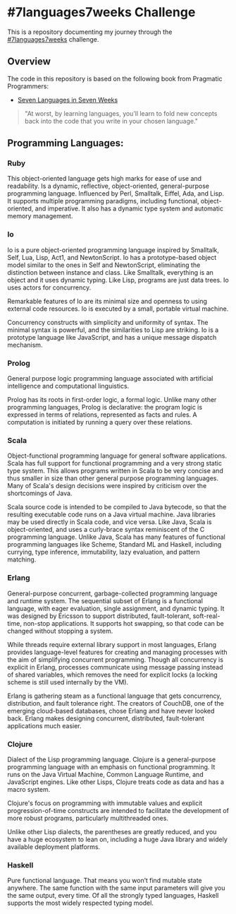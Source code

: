 # #7languages7weeks Challenge

This is a repository documenting my journey through the 
[#7languages7weeks](https://twitter.com/search/%237languages7weeks)
challenge.

## Overview

The code in this repository is based on the following book from Pragmatic Programmers:

* [Seven Languages in Seven Weeks](http://www.amazon.com/Seven-Languages-Weeks-Programming-Programmers/dp/193435659X/ref=sr_1_1?s=books&tag=supo-20&ie=UTF8&qid=1307764498&sr=1-1)

> "At worst, by learning languages, you’ll learn to fold new concepts back into the code that you write in your chosen language."

## Programming Languages:

### Ruby

This object-oriented language gets high marks for ease of
use and readability. Is a dynamic, reflective, object-oriented, general-purpose programming language. Influenced by Perl, Smalltalk, Eiffel, Ada, and Lisp. It supports multiple programming paradigms, including functional, object-oriented, and imperative. It also has a dynamic type system and automatic memory management.

### Io

Io is a pure object-oriented programming language inspired by Smalltalk, Self, Lua, Lisp, Act1, and NewtonScript. Io has a prototype-based object model similar to the ones in Self and NewtonScript, eliminating the distinction between instance and class. Like Smalltalk, everything is an object and it uses dynamic typing. Like Lisp, programs are just data trees. Io uses actors for concurrency.

Remarkable features of Io are its minimal size and openness to using external code resources. Io is executed by a small, portable virtual machine.

Concurrency constructs with simplicity and uniformity of syntax. The minimal syntax is powerful, and the similarities
to Lisp are striking. Io is a prototype language like JavaScript, and has a unique message dispatch
mechanism.

### Prolog

General purpose logic programming language associated with artificial intelligence and computational linguistics. 

Prolog has its roots in first-order logic, a formal logic. Unlike many other programming languages, Prolog is declarative: the program logic is expressed in terms of relations, represented as facts and rules. A computation is initiated by running a query over these relations.

### Scala

Object-functional programming language for general software applications. Scala has full support for functional programming and a very strong static type system. This allows programs written in Scala to be very concise and thus smaller in size than other general purpose programming languages. Many of Scala's design decisions were inspired by criticism over the shortcomings of Java.

Scala source code is intended to be compiled to Java bytecode, so that the resulting executable code runs on a Java virtual machine. Java libraries may be used directly in Scala code, and vice versa. Like Java, Scala is object-oriented, and uses a curly-brace syntax reminiscent of the C programming language. Unlike Java, Scala has many features of functional programming languages like Scheme, Standard ML and Haskell, including currying, type inference, immutability, lazy evaluation, and pattern matching.

### Erlang

General-purpose concurrent, garbage-collected programming language and runtime system. The sequential subset of Erlang is a functional language, with eager evaluation, single assignment, and dynamic typing. It was designed by Ericsson to support distributed, fault-tolerant, soft-real-time, non-stop applications. It supports hot swapping, so that code can be changed without stopping a system.

While threads require external library support in most languages, Erlang provides language-level features for creating and managing processes with the aim of simplifying concurrent programming. Though all concurrency is explicit in Erlang, processes communicate using message passing instead of shared variables, which removes the need for explicit locks (a locking scheme is still used internally by the VM).

Erlang is gathering steam as a functional language that gets concurrency, distribution, and fault tolerance right. The creators of CouchDB, one of the emerging cloud-based databases, chose Erlang and have never looked back. Erlang makes designing concurrent, distributed, fault-tolerant applications much easier.

### Clojure

Dialect of the Lisp programming language. Clojure is a general-purpose programming language with an emphasis on functional programming. It runs on the Java Virtual Machine, Common Language Runtime, and JavaScript engines. Like other Lisps, Clojure treats code as data and has a macro system.

Clojure's focus on programming with immutable values and explicit progression-of-time constructs are intended to facilitate the development of more robust programs, particularly multithreaded ones.

Unlike other Lisp dialects, the parentheses are greatly reduced, and you have a huge ecosystem to lean on, including a huge Java library and widely available deployment platforms.

### Haskell

Pure functional language. That means you won’t find mutable state anywhere. The same function with the same input parameters will give you the same output, every time. Of all the strongly typed languages, Haskell supports the most widely respected typing model.

